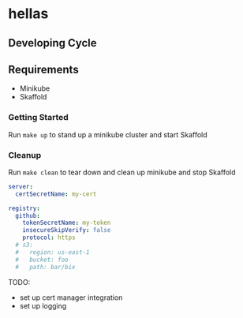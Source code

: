 # hellas

## Developing Cycle

## Requirements

* Minikube
* Skaffold

### Getting Started

Run `make up` to stand up a minikube cluster and start Skaffold

### Cleanup

Run `make clean` to tear down and clean up minikube and stop Skaffold

```yaml
server:
  certSecretName: my-cert

registry:
  github:
    tokenSecretName: my-token
    insecureSkipVerify: false
    protocol: https
  # s3:
  #   region: us-east-1
  #   bucket: foo
  #   path: bar/bix
```

TODO:

* set up cert manager integration
* set up logging
